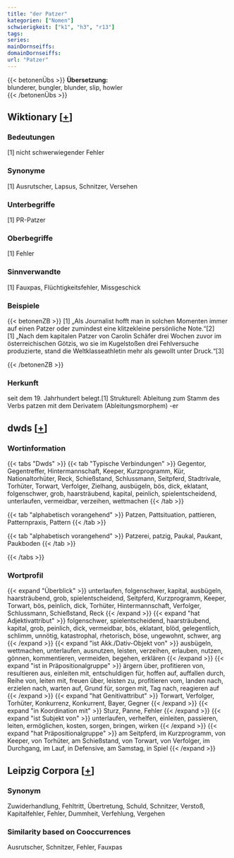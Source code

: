 ```yaml
---
title: "der Patzer"
kategorien: ["Nomen"]
schwierigkeit: ["k1", "h3", "r13"]
tags:
series:
mainDornseiffs:
domainDornseiffs:
url: "Patzer"
---
```


{{< betonenÜbs >}}
**Übersetzung:**  
blunderer, bungler, blunder, slip, howler  
{{< /betonenÜbs >}}

## Wiktionary [[+](https://de.wiktionary.org/wiki/Patzer)]

### Bedeutungen
[1] nicht schwerwiegender Fehler  

### Synonyme
[1] Ausrutscher, Lapsus, Schnitzer, Versehen  

### Unterbegriffe
[1] PR-Patzer  

### Oberbegriffe
[1] Fehler  

### Sinnverwandte
[1] Fauxpas, Flüchtigkeitsfehler, Missgeschick  

### Beispiele
{{< betonenZB >}}
[1] „Als Journalist hofft man in solchen Momenten immer auf einen Patzer oder zumindest eine klitzekleine persönliche Note.“[2]  
[1] „Nach dem kapitalen Patzer von Carolin Schäfer drei Wochen zuvor im österreichischen Götzis, wo sie im Kugelstoßen drei Fehlversuche produzierte, stand die Weltklasseathletin mehr als gewollt unter Druck.“[3]  

{{< /betonenZB >}}
### Herkunft
seit dem 19. Jahrhundert belegt.[1] Strukturell: Ableitung zum Stamm des Verbs patzen mit dem Derivatem (Ableitungsmorphem) -er  



## dwds [[+](https://www.dwds.de/wb/Patzer)]

### Wortinformation
{{< tabs "Dwds" >}}
{{< tab "Typische Verbindungen" >}}
Gegentor, Gegentreffer, Hintermannschaft, Keeper, Kurzprogramm, Kür, Nationaltorhüter, Reck, Schießstand, Schlussmann, Seitpferd, Stadtrivale, Torhüter, Torwart, Verfolger, Zielhang, ausbügeln, bös, dick, eklatant, folgenschwer, grob, haarsträubend, kapital, peinlich, spielentscheidend, unterlaufen, vermeidbar, verzeihen, wettmachen
{{< /tab >}}

{{< tab "alphabetisch vorangehend" >}}
Patzen, Pattsituation, pattieren, Patternpraxis, Pattern
{{< /tab >}}

{{< tab "alphabetisch vorangehend" >}}
Patzerei, patzig, Paukal, Paukant, Paukboden
{{< /tab >}}

{{< /tabs >}}

### Wortprofil
{{< expand "Überblick" >}} unterlaufen, folgenschwer, kapital, ausbügeln, haarsträubend, grob, spielentscheidend, Seitpferd, Kurzprogramm, Keeper, Torwart, bös, peinlich, dick, Torhüter, Hintermannschaft, Verfolger, Schlussmann, Schießstand, Reck {{< /expand >}}
{{< expand "hat Adjektivattribut" >}} folgenschwer, spielentscheidend, haarsträubend, kapital, grob, peinlich, dick, vermeidbar, bös, eklatant, blöd, gelegentlich, schlimm, unnötig, katastrophal, rhetorisch, böse, ungewohnt, schwer, arg {{< /expand >}}
{{< expand "ist Akk./Dativ-Objekt von" >}} ausbügeln, wettmachen, unterlaufen, ausnutzen, leisten, verzeihen, erlauben, nutzen, gönnen, kommentieren, vermeiden, begehen, erklären {{< /expand >}}
{{< expand "ist in Präpositionalgruppe" >}} ärgern über, profitieren von, resultieren aus, einleiten mit, entschuldigen für, hoffen auf, auffallen durch, Reihe von, leiten mit, freuen über, leisten zu, profitieren vom, landen nach, erzielen nach, warten auf, Grund für, sorgen mit, Tag nach, reagieren auf {{< /expand >}}
{{< expand "hat Genitivattribut" >}} Torwart, Verfolger, Torhüter, Konkurrenz, Konkurrent, Bayer, Gegner {{< /expand >}}
{{< expand "in Koordination mit" >}} Sturz, Panne, Fehler {{< /expand >}}
{{< expand "ist Subjekt von" >}} unterlaufen, verhelfen, einleiten, passieren, leiten, ermöglichen, kosten, sorgen, bringen, wirken {{< /expand >}}
{{< expand "hat Präpositionalgruppe" >}} am Seitpferd, im Kurzprogramm, von Keeper, von Torhüter, am Schießstand, von Torwart, von Verfolger, im Durchgang, im Lauf, in Defensive, am Samstag, in Spiel {{< /expand >}}

## Leipzig Corpora [[+](https://corpora.uni-leipzig.de/en/res?word=Patzer&corpusId=deu_newscrawl-public_2018)]


### Synonym
Zuwiderhandlung, Fehltritt, Übertretung, Schuld, Schnitzer, Verstoß, Kapitalfehler, Fehler, Dummheit, Verfehlung, Vergehen


### Similarity based on Cooccurrences
Ausrutscher, Schnitzer, Fehler, Fauxpas

